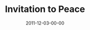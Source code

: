 ---
layout: message
category: message
series: "RSVP"
title: "Invitation to Peace"
date: 2011-12-03-00-00
message_id: 705
description: "Brian Wells talks about God's invitation to peace."
video: "http://s3.amazonaws.com/crossroads-media/messages/video/rsvp02.mp4"
video-duration: "37:21"
video-image: "http://s3.amazonaws.com/crossroads-media/images/rsvp02_still.jpg"
program: "http://s3.amazonaws.com/crossroads-media/documents/12_03-04_11Program.pdf"
audio: "http://s3.amazonaws.com/crossroads-media/messages/audio/rsvp02.mp3"
audio-duration: "37:16"
tag: 
 - brian-wells
 - peace
 - christmas
 - program
explicit: false
---
